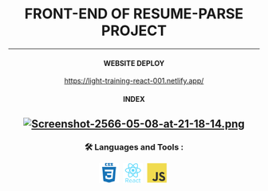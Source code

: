 

<div align="center">
<h1> FRONT-END OF RESUME-PARSE PROJECT </h1>

---
#### WEBSITE DEPLOY
https://light-training-react-001.netlify.app/

#### INDEX
[![Screenshot-2566-05-08-at-21-18-14.png](https://i.postimg.cc/q7GXcbft/Screenshot-2566-05-08-at-21-18-14.png)](https://postimg.cc/wt7mgkjH)
---

### :hammer_and_wrench: Languages and Tools :
<div>
  <img src="https://github.com/devicons/devicon/blob/master/icons/css3/css3-plain-wordmark.svg"  title="CSS3" alt="CSS" width="40" height="40"/>&nbsp;
  <img src="https://github.com/devicons/devicon/blob/master/icons/react/react-original-wordmark.svg" title="react" alt="react" width="40" height="40"/>&nbsp;
  <img src="https://github.com/devicons/devicon/blob/master/icons/javascript/javascript-original.svg" title="JavaScript" alt="JavaScript" width="40" height="40"/>&nbsp;
</div>

</div>
